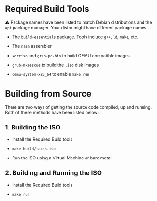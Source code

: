 # Required Build Tools

⚠️ Package names have been listed to match Debian distributions and the `apt` package manager. Your distro might have different package names.

- The `build-essentials` package. Tools include `g++`, `ld`, `make`, etc.

- The `nasm` assembler

- `xorriso` and `grub-pc-bin` to build QEMU compatible images

- `grub-mkrescue` to build the `.iso` disk images

- `qemu-system-x86_64` to enable `make run`

# Building from Source

There are two ways of getting the source code compiled, up and running. Both of these methods have been listed below:

## 1. Building the ISO

- Install the Required Build tools

- `make build/tacos.iso`

- Run the ISO using a Virtual Machine or bare metal

## 2. Building and Running the ISO

- Install the Required Build tools

- `make run`




